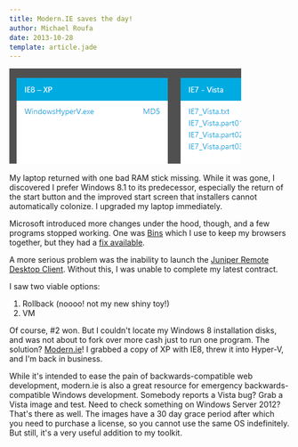 ```yaml
---
title: Modern.IE saves the day!
author: Michael Roufa
date: 2013-10-28
template: article.jade
---
```

![Windows XP, never so pleased to see you!](vms.png)

My laptop returned with one bad RAM stick missing. While it was gone, I discovered I prefer Windows 8.1 to its predecessor, especially the return of the start button and the improved start screen that installers cannot automatically colonize. I upgraded my laptop immediately.

Microsoft introduced more changes under the hood, though, and a few programs stopped working. One was [Bins](http://www.1upindustries.com/Bins/default.aspx) which I use to keep my browsers together, but they had a [fix available](http://feedback.1upindustries.com/forums/103687-bugs/suggestions/4681319-windows-8-1-werfault-exe-error-upon-starting-bins).

A more serious problem was the inability to launch the [Juniper Remote Desktop Client](http://www.eightforums.com/general-support/33644-upgrade-8-1-disaster.html). Without this, I was unable to complete my latest contract.

I saw two viable options: 

1. Rollback (noooo! not my new shiny toy!)
2. VM

Of course, #2 won. But I couldn't locate my Windows 8 installation disks, and was not about to fork over more cash just to run one program. The solution? [Modern.ie](http://modern.ie)! I grabbed a copy of XP with IE8, threw it into Hyper-V, and I'm back in business. 

While it's intended to ease the pain of backwards-compatible web development, modern.ie is also a great resource for emergency backwards-compatible Windows development. Somebody reports a Vista bug? Grab a Vista image and test. Need to check something on Windows Server 2012? That's there as well. The images have a 30 day grace period after which you need to purchase a license, so you cannot use the same OS indefinitely. But still, it's a very useful addition to my toolkit.